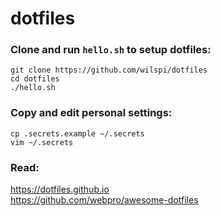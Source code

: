 # dotfiles

### Clone and run `hello.sh` to setup dotfiles:  
```
git clone https://github.com/wilspi/dotfiles
cd dotfiles
./hello.sh
```


### Copy and edit personal settings:  
```
cp .secrets.example ~/.secrets
vim ~/.secrets
```


### Read:  
https://dotfiles.github.io  
https://github.com/webpro/awesome-dotfiles  
